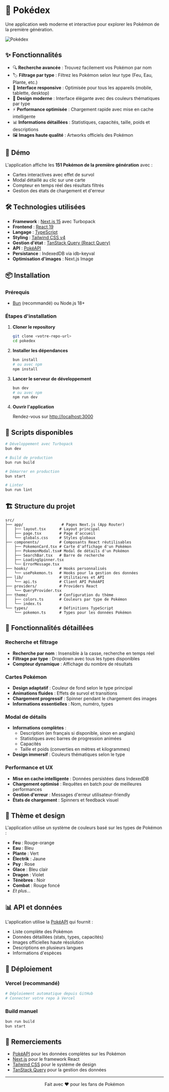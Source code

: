 # 🔴 Pokédex

Une application web moderne et interactive pour explorer les Pokémon de la première génération.

![Pokédex](https://img.shields.io/badge/Pok%C3%A9dex-Gen%201-FF0000?style=for-the-badge&logo=pokemon)

## ✨ Fonctionnalités

- 🔍 **Recherche avancée** : Trouvez facilement vos Pokémon par nom
- 🏷️ **Filtrage par type** : Filtrez les Pokémon selon leur type (Feu, Eau, Plante, etc.)
- 📱 **Interface responsive** : Optimisée pour tous les appareils (mobile, tablette, desktop)
- 🎨 **Design moderne** : Interface élégante avec des couleurs thématiques par type
- ⚡ **Performance optimisée** : Chargement rapide avec mise en cache intelligente
- 📊 **Informations détaillées** : Statistiques, capacités, taille, poids et descriptions
- 🖼️ **Images haute qualité** : Artworks officiels des Pokémon

## 🚀 Démo

L'application affiche les **151 Pokémon de la première génération** avec :
- Cartes interactives avec effet de survol
- Modal détaillé au clic sur une carte
- Compteur en temps réel des résultats filtrés
- Gestion des états de chargement et d'erreur

## 🛠️ Technologies utilisées

- **Framework** : [Next.js 15](https://nextjs.org/) avec Turbopack
- **Frontend** : [React 19](https://react.dev/)
- **Langage** : [TypeScript](https://www.typescriptlang.org/)
- **Styling** : [Tailwind CSS v4](https://tailwindcss.com/)
- **Gestion d'état** : [TanStack Query (React Query)](https://tanstack.com/query)
- **API** : [PokéAPI](https://pokeapi.co/)
- **Persistance** : IndexedDB via idb-keyval
- **Optimisation d'images** : Next.js Image

## 📦 Installation

### Prérequis

- [Bun](https://bun.sh/) (recommandé) ou Node.js 18+

### Étapes d'installation

1. **Cloner le repository**
   ```bash
   git clone <votre-repo-url>
   cd pokedex
   ```

2. **Installer les dépendances**
   ```bash
   bun install
   # ou avec npm
   npm install
   ```

3. **Lancer le serveur de développement**
   ```bash
   bun dev
   # ou avec npm
   npm run dev
   ```

4. **Ouvrir l'application**
   
   Rendez-vous sur [http://localhost:3000](http://localhost:3000)

## 📝 Scripts disponibles

```bash
# Développement avec Turbopack
bun dev

# Build de production
bun run build

# Démarrer en production
bun start

# Linter
bun run lint
```

## 🏗️ Structure du projet

```
src/
├── app/                 # Pages Next.js (App Router)
│   ├── layout.tsx      # Layout principal
│   ├── page.tsx        # Page d'accueil
│   └── globals.css     # Styles globaux
├── components/         # Composants React réutilisables
│   ├── PokemonCard.tsx # Carte d'affichage d'un Pokémon
│   ├── PokemonModal.tsx# Modal de détails d'un Pokémon
│   ├── SearchBar.tsx   # Barre de recherche
│   ├── LoadingSpinner.tsx
│   └── ErrorMessage.tsx
├── hooks/              # Hooks personnalisés
│   └── usePokemon.ts   # Hooks pour la gestion des données
├── lib/                # Utilitaires et API
│   └── api.ts          # Client API PokéAPI
├── providers/          # Providers React
│   └── QueryProvider.tsx
├── theme/              # Configuration du thème
│   ├── colors.ts       # Couleurs par type de Pokémon
│   └── index.ts
└── types/              # Définitions TypeScript
    └── pokemon.ts      # Types pour les données Pokémon
```

## 🎯 Fonctionnalités détaillées

### Recherche et filtrage
- **Recherche par nom** : Insensible à la casse, recherche en temps réel
- **Filtrage par type** : Dropdown avec tous les types disponibles
- **Compteur dynamique** : Affichage du nombre de résultats

### Cartes Pokémon
- **Design adaptatif** : Couleur de fond selon le type principal
- **Animations fluides** : Effets de survol et transitions
- **Chargement progressif** : Spinner pendant le chargement des images
- **Informations essentielles** : Nom, numéro, types

### Modal de détails
- **Informations complètes** :
  - Description (en français si disponible, sinon en anglais)
  - Statistiques avec barres de progression animées
  - Capacités
  - Taille et poids (converties en mètres et kilogrammes)
- **Design immersif** : Couleurs thématiques selon le type

### Performance et UX
- **Mise en cache intelligente** : Données persistées dans IndexedDB
- **Chargement optimisé** : Requêtes en batch pour de meilleures performances
- **Gestion d'erreur** : Messages d'erreur utilisateur-friendly
- **États de chargement** : Spinners et feedback visuel

## 🎨 Thème et design

L'application utilise un système de couleurs basé sur les types de Pokémon :

- **Feu** : Rouge-orange
- **Eau** : Bleu
- **Plante** : Vert
- **Électrik** : Jaune
- **Psy** : Rose
- **Glace** : Bleu clair
- **Dragon** : Violet
- **Ténèbres** : Noir
- **Combat** : Rouge foncé
- *Et plus...*

## 📊 API et données

L'application utilise la [PokéAPI](https://pokeapi.co/) qui fournit :
- Liste complète des Pokémon
- Données détaillées (stats, types, capacités)
- Images officielles haute résolution
- Descriptions en plusieurs langues
- Informations d'espèces

## 🚀 Déploiement

### Vercel (recommandé)
```bash
# Déploiement automatique depuis GitHub
# Connecter votre repo à Vercel
```

### Build manuel
```bash
bun run build
bun start
```

## 🙏 Remerciements

- [PokéAPI](https://pokeapi.co/) pour les données complètes sur les Pokémon
- [Next.js](https://nextjs.org/) pour le framework React
- [Tailwind CSS](https://tailwindcss.com/) pour le système de design
- [TanStack Query](https://tanstack.com/query) pour la gestion des données

---

<div align="center">
  Fait avec ❤️ pour les fans de Pokémon
</div>
